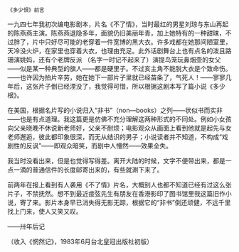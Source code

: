     《多少恨》前言 

   一九四七年我初次编电影剧本，片名《不了情》，当时最红的男星刘琼与东山再起的陈燕燕主演。陈燕燕退隐多年，面貌仍旧美丽年青，加上她特有的一种甜昧，不过胖了，片中只好尽可能的老穿着一件宽博的黑大衣。许多戏都在她那间陋室里，天冷没火炉，在家里也穿着大衣，也理由充足。此外话剧舞台上也有点名的泼且路珊演姚妈，还有个老牌反派 （名字一时记不起来了）演提鸟笼玩鼻烟壶的女父——似是某一种典型的旗人——都是硬里子。不过亥主角不能脱大衣是个致命伤。——也许因为拍片辛劳，她在她下一部片子里就已经苗条了，气死人！——寥寥几年后，这张片子倒已经湮没了，我觉得可惜，所以根据这剧本写了篇小说《多少根》。

   在美国，根据名片写的小说归入“非书”（non—books）之列——状似书而实非——也是有点道理。我这篇更是仿佛不充分理解这两种形式的不同处。例如小女孩向父亲晓晚不休说新老师好，父亲不耐烦；电影观众从画面上看到他就是起先与女老师邂逅，彼此都印象很深，而无从结识的男子；小说读者并不知道，不构成“戏剧性的反讽”——即观众暗笑，而剧中人懵然——效果全失。

   我当时没看出来，但是也觉得写得差。离开大陆的时候，文字不便带出来，都是一点一滴的普通信件的长度邮寄出来的，有些就涮下来了。

   前两年在报上看到有人袭用《不了情》片名，大概别人也都不知道已经有过这么张片子，不禁抚然。想不到最近痖弦先生有朋友在香港影印了图书馆里我这篇旧作小说，寄了来。影片本身早已消失得无影无踪，根据它的“非书”倒还顽健，不远千里找上门来，使人又笑又叹。

   ——卅年后记

   （收入《惘然记》，1983年6月台北皇冠出版社初版）

